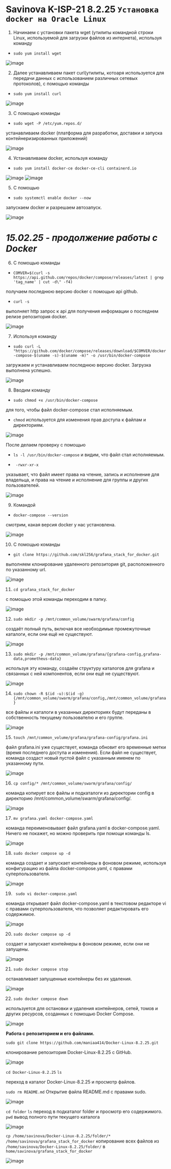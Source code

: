# Savinova K-ISP-21 8.2.25 ``` Установка docker на Oracle Linux ```
1. Начинаем с установки пакета wget (утилиты командной строки Linux, используемой для загрузки файлов из интернета), используя команду

 - `sudo yum install wget`

![image](https://github.com/user-attachments/assets/f5a266e4-198d-4bfc-ad12-3e4c3dae1731)

2. Далее устанавливаем пакет curl(утилиты, котоаря используется для передачи данных с использованием различных сетевых протоколов), с помощью команды

- ``` sudo yum install curl ```
   
![image](https://github.com/user-attachments/assets/6ea4a9f9-8743-476f-bc5b-9941644ebe5b)

3. С помощью команды

- ``` sudo wget -P /etc/yum.repos.d/ ```

устанавливаем docker (платформа для разработки, доставки и запуска контейнеризированных приложений)

![image](https://github.com/user-attachments/assets/826c9bf0-6a7b-4098-a16c-6560a6f184f2)

4. Устанавливаем docker, используя команду

- ``` sudo yum install docker-ce docker-ce-cli containerd.io ```

![image](https://github.com/user-attachments/assets/3b99f2b3-db3b-4ace-8063-35bea3465781)
![image](https://github.com/user-attachments/assets/a565ba48-96f7-4ee5-9d63-e31a6622648a)

5. С помощью
   
- ``` sudo systemctl enable docker --now ```

запускаем docker и разрешаем автозапуск.

![image](https://github.com/user-attachments/assets/978f74c7-b98e-4f31-8a6d-5613cb703c32)

# ***15.02.25 - продолжение работы c Docker***

6. С помощью команды
   
- ``` COMVER=$(curl -s https://api.github.com/repos/docker/compose/releases/latest | grep 'tag_name' | cut -d\" -f4) ```

получаем последнюю версию docker с помощью api github.

- ``` curl -s ```

выполняет http запрос к api для получения информации о последнем релизе репозитория docker.

![image](https://github.com/user-attachments/assets/b7b31ad6-be0e-47ed-a307-0e99c2a3100b)

7. Используя команду
   
- ``` sudo curl -L "https://github.com/docker/compose/releases/download/$COMVER/docker-compose-$(uname -s)-$(uname -m)" -o /usr/bin/docker-compose ```

загружаем и устанавливаем последнюю версию docker. Загрузка выполнена успешно.

![image](https://github.com/user-attachments/assets/7059a51f-525d-4230-9ef3-a8b13c5f592b)

8. Вводим команду

- ``` sudo chmod +x /usr/bin/docker-compose ```

для того, чтобы файл docker-compose стал исполняемым.
- ``` chmod ```
используется для изменения прав доступа к файлам и директориям.

![image](https://github.com/user-attachments/assets/a66d55f5-b7ce-465e-b6f4-f9d359a14f4c)

После делаем проверку с помощью

- ``` ls -l /usr/bin/docker-compose ``` и видим, что файл стал исполняемым.


- ``` -rwxr-xr-x```

указывает, что файл имеет права на чтение, запись и исполнение для владельца, и права на чтение и исполнение для группы и других пользователей.

![image](https://github.com/user-attachments/assets/c2d7aeff-509d-438b-8b4f-6e6e483c3e48)

9. Командой

- ```docker-compose --version ```

смотрим, какая версия docker у нас установлена.

![image](https://github.com/user-attachments/assets/15a60e16-9c15-4e72-9558-db442e540328)

10. С помощью команды

- ``` git clone https://github.com/skl256/grafana_stack_for_docker.git ```

выполняем клонирование удаленного репозитория git, расположенного по указанному url.

![image](https://github.com/user-attachments/assets/704db6ec-a705-4339-8b13-71de3bfed61a)

11. ``` cd grafana_stack_for_docker ```
    
с помощью этой команды переходим в папку.

![image](https://github.com/user-attachments/assets/3f158e04-e77f-4263-908c-ba9fc3129cca)

12. ```sudo mkdir -p /mnt/common_volume/swarm/grafana/config```

создаёт полный путь, включая все необходимые промежуточные каталоги, если они ещё не существуют.

![image](https://github.com/user-attachments/assets/d081e98c-9f08-464e-98ae-0bb180906404)

13. ```sudo mkdir -p /mnt/common_volume/grafana/{grafana-config,grafana-data,prometheus-data}```

используя эту команду, создаём структуру каталогов для grafana и связанных с ней компонентов, если они ещё не существуют.

![image](https://github.com/user-attachments/assets/cdaabf6e-1cec-41d9-a18c-daaf522c7e1e)

14. ``` sudo chown -R $(id -u):$(id -g) {/mnt/common_volume/swarm/grafana/config,/mnt/common_volume/grafana} ```

все файлы и каталоги в указанных директориях будут переданы в собственность текущему пользователю и его группе.

![image](https://github.com/user-attachments/assets/1bb4c071-a037-4bbe-b950-b9f6b615ac89)

15. ```touch /mnt/common_volume/grafana/grafana-config/grafana.ini```

файл grafana.ini уже существует, команда обновит его временные метки (время последнего доступа и изменения). Если файл не существует, команда создаст новый пустой файл с указанным именем по указанному пути.

![image](https://github.com/user-attachments/assets/8af235f9-2490-4305-9cc4-ca0776e78f33)

16. ```cp config/* /mnt/common_volume/swarm/grafana/config/ ```
    
команда копирует все файлы и подкаталоги из директории config в директорию /mnt/common_volume/swarm/grafana/config/.

![image](https://github.com/user-attachments/assets/8bf87f67-842c-49df-9554-05ed6d6f471c)

17. ``` mv grafana.yaml docker-compose.yaml ```

команда переименовывает файл grafana.yaml в docker-compose.yaml. Ничего не покажет, но можно проверить при помощи команды ls.

![image](https://github.com/user-attachments/assets/117ac187-6983-42df-b5e7-2ec3954603fb)

18. ```sudo docker compose up -d```

команда создает и запускает контейнеры в фоновом режиме, используя конфигурацию из файла docker-compose.yaml, с правами суперпользователя.

![image](https://github.com/user-attachments/assets/59331e3e-2b28-4a28-bd64-0da33c017b28)

19. ``` sudo vi docker-compose.yaml```

команда открывает файл docker-compose.yaml в текстовом редакторе vi с правами суперпользователя, что позволяет редактировать его содержимое. 

![image](https://github.com/user-attachments/assets/d71ccbab-5abc-4e41-8909-4b9c2e72b5e4)

20. `sudo docker compose up -d`
    
создает и запускает контейнеры в фоновом режиме, если они не запущены.

![image](https://github.com/user-attachments/assets/bc158efa-1391-41e6-b91b-a104baf53443)

21. `sudo docker compose stop`

останавливает запущенные контейнеры без их удаления.

![image](https://github.com/user-attachments/assets/6e2f71cf-24c1-4977-a45c-01e2dbdda23d)

22. ` sudo docker compose down `

используется для остановки и удаления контейнеров, сетей, томов и других ресурсов, созданных с помощью Docker Compose.

![image](https://github.com/user-attachments/assets/d42f8693-ed9a-4b10-875a-9bfd51e2493d)

**Работа с репозиторием и его файлами.**

`sudo git clone https://github.com/maniaa414/Docker-Linux-8.2.25.git`

клонирование репозитория Docker-Linux-8.2.25 с GitHub.

![image](https://github.com/user-attachments/assets/2274d094-eeba-4e65-b1d5-dfa3231a6668)

`cd Docker-Linux-8.2.25`  `ls` 

переход в каталог Docker-Linux-8.2.25 и просмотр файлов.

`sudo rm README.md` Открытие файла README.md с правами sudo.

![image](https://github.com/user-attachments/assets/f124e561-3f77-45e0-b048-faa085186d4e)

`cd folder`  `ls` переход в подкаталог folder и просмотр его содержимого.
 `pwd` вывод полного пути текущего каталога

![image](https://github.com/user-attachments/assets/183fe980-6521-445d-b209-40475d6d0b54)


`cp /home/savinova/Docker-Linux-8.2.25/folder/* /home/savinova/grafana_stack_for_docker` копирование всех файлов из `/home/savinova/Docker-Linux-8.2.25/folder/` в `home/savinova/grafana_stack_for_docker` 

![image](https://github.com/user-attachments/assets/6d3290bb-4117-4cae-b787-142af85d5a65)








 




